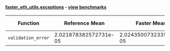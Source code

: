 #### [faster_eth_utils.exceptions](https://github.com/BobTheBuidler/faster-eth-utils/blob/BobTheBuidler-patch-4/faster_eth_utils/exceptions.py) - [view benchmarks](https://github.com/BobTheBuidler/faster-eth-utils/blob/BobTheBuidler-patch-4/benchmarks/test_exceptions_benchmarks.py)

| Function | Reference Mean | Faster Mean | % Change | Speedup (%) | x Faster | Faster |
|----------|---------------|-------------|----------|-------------|----------|--------|
| `validation_error` | 2.021878382572731e-05 | 2.0243500732335684e-05 | -0.12% | -0.12% | 1.00x | ❌ |
